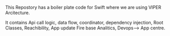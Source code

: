 This Repostory has a boiler plate code for Swift where we are using VIPER Arcitecture.

It contains Api call logic, data flow, coordinator, dependency injection, Root Classes, Reachibility, App update Fire base Analitics, Devops--> App centre.
